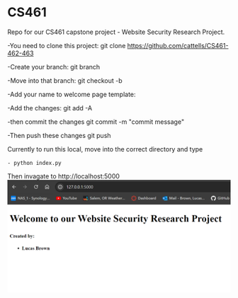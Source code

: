 # CS461
Repo for our CS461 capstone project - Website Security Research Project.

-You need to clone this project: 
    git clone https://github.com/cattells/CS461-462-463

-Create your branch:
    git branch <yourBranchName>

-Move into that branch:
    git checkout -b <yourBranchName>

-Add your name to welcome page template:
    <!-- <li> yourName </li> -->

-Add the changes:
    git add -A

-then commit the changes
    git commit -m "commit message"

-Then push these changes
    git push

Currently to run this local, move into the correct directory and type

    - python index.py

Then invagate to http://localhost:5000
![Alt text](image.png)